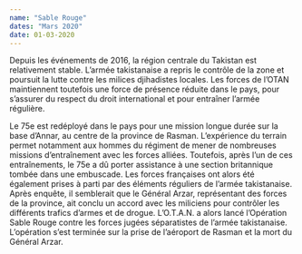 ```yaml
---
name: "Sable Rouge"
dates: "Mars 2020"
date: 01-03-2020
---
```

Depuis les événements de 2016, la région centrale du Takistan est relativement stable. L’armée takistanaise a repris le contrôle de la zone et poursuit la lutte contre les milices djihadistes locales. Les forces de l’OTAN maintiennent toutefois une force de présence réduite dans le pays, pour s’assurer du respect du droit international et pour entraîner l’armée régulière.

Le 75e est redéployé dans le pays pour une mission longue durée sur la base d’Annar, au centre de la province de Rasman. L’expérience du terrain permet notamment aux hommes du régiment de mener de nombreuses missions d’entraînement avec les forces alliées.
Toutefois, après l’un de ces entraînements, le 75e a dû porter assistance à une section britannique tombée dans une embuscade. Les forces françaises ont alors été également prises à parti par des éléments réguliers de l’armée takistanaise. Après enquête, il semblerait que le Général Arzar, représentant des forces de la province, ait conclu un accord avec les miliciens pour contrôler les différents trafics d’armes et de drogue.
L’O.T.A.N. a alors lancé l’Opération Sable Rouge contre les forces jugées séparatistes de l’armée takistanaise. L’opération s’est terminée sur la prise de l’aéroport de Rasman et la mort du Général Arzar.
